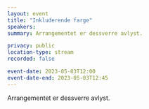 ```yaml
---
layout: event
title: "Inkluderende farge"
speakers: 
summary: Arrangementet er dessverre avlyst.

privacy: public
location-type: stream
recorded: false

event-date: 2023-05-03T12:00
event-date-end: 2023-05-03T12:45
---
```

Arrangementet er dessverre avlyst.
